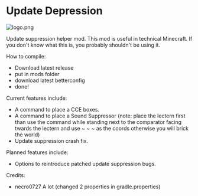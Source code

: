 # Update Depression

![logo.png](src/main/resources/assets/update-depression/icon.png)

Update suppression helper mod. This mod is useful in technical Minecraft. If you don't know what this is, you probably
shouldn't be using it.

How to compile:
- Download latest release
- put in mods folder
- download latest betterconfig
- done!

Current features include:
- A command to place a CCE boxes.
- A command to place a Sound Suppressor (note: place the lectern first than use the command while standing next to the comparator facing twards the lectern and use ~ ~ ~ as the coords otherwise you will brick the world)
- Update suppression crash fix.

Planned features include:
- Options to reintroduce patched update suppression bugs.

Credits:
- necro0727 A lot (changed 2 properties in gradle.properties)
